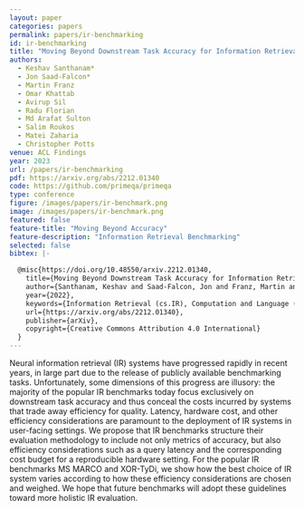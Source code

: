 ```yaml
---
layout: paper
categories: papers
permalink: papers/ir-benchmarking
id: ir-benchmarking
title: "Moving Beyond Downstream Task Accuracy for Information Retrieval Benchmarking"
authors: 
  - Keshav Santhanam*
  - Jon Saad-Falcon*
  - Martin Franz
  - Omar Khattab
  - Avirup Sil
  - Radu Florian
  - Md Arafat Sulton
  - Salim Roukos
  - Matei Zaharia
  - Christopher Potts
venue: ACL Findings
year: 2023
url: /papers/ir-benchmarking
pdf: https://arxiv.org/abs/2212.01340
code: https://github.com/primeqa/primeqa
type: conference
figure: /images/papers/ir-benchmark.png
image: /images/papers/ir-benchmark.png
featured: false
feature-title: "Moving Beyond Accuracy"
feature-description: "Information Retrieval Benchmarking"
selected: false
bibtex: |-

  @misc{https://doi.org/10.48550/arxiv.2212.01340,
    title={Moving Beyond Downstream Task Accuracy for Information Retrieval Benchmarking},
    author={Santhanam, Keshav and Saad-Falcon, Jon and Franz, Martin and Khattab, Omar and Sil, Avirup and Florian, Radu and Sultan, Md Arafat and Roukos, Salim and Zaharia, Matei and Potts, Christopher},
    year={2022},
    keywords={Information Retrieval (cs.IR), Computation and Language (cs.CL), FOS: Computer and information sciences, FOS: Computer and information    sciences},
    url={https://arxiv.org/abs/2212.01340},
    publisher={arXiv},
    copyright={Creative Commons Attribution 4.0 International}
  }
---
```


Neural information retrieval (IR) systems have progressed rapidly in recent years, in large part 
due to the release of publicly available benchmarking tasks. Unfortunately, some dimensions of this progress are illusory: 
the majority of the popular IR benchmarks today focus exclusively on downstream task accuracy and thus conceal the costs 
incurred by systems that trade away efficiency for quality. Latency, hardware cost, and other efficiency considerations are 
paramount to the deployment of IR systems in user-facing settings. We propose that IR benchmarks structure their evaluation 
methodology to include not only metrics of accuracy, but also efficiency considerations such as a query latency and the corresponding 
cost budget for a reproducible hardware setting. For the popular IR benchmarks MS MARCO and XOR-TyDi, we show how the best choice 
of IR system varies according to how these efficiency considerations are chosen and weighed. We hope that future benchmarks will 
adopt these guidelines toward more holistic IR evaluation.
